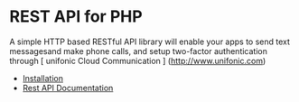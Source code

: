 
# REST API for PHP

A simple HTTP based RESTful API library will enable your apps to send text messagesand make phone calls, and setup two-factor authentication through [ unifonic Cloud Communication ] (http://www.unifonic.com)

* [Installation](https://github.com/otsdc/OTSPHPSDK/wiki/How-to-use-the-SDK)
* [Rest API Documentation](http://docs.digitalplatform.apiary.io/)
